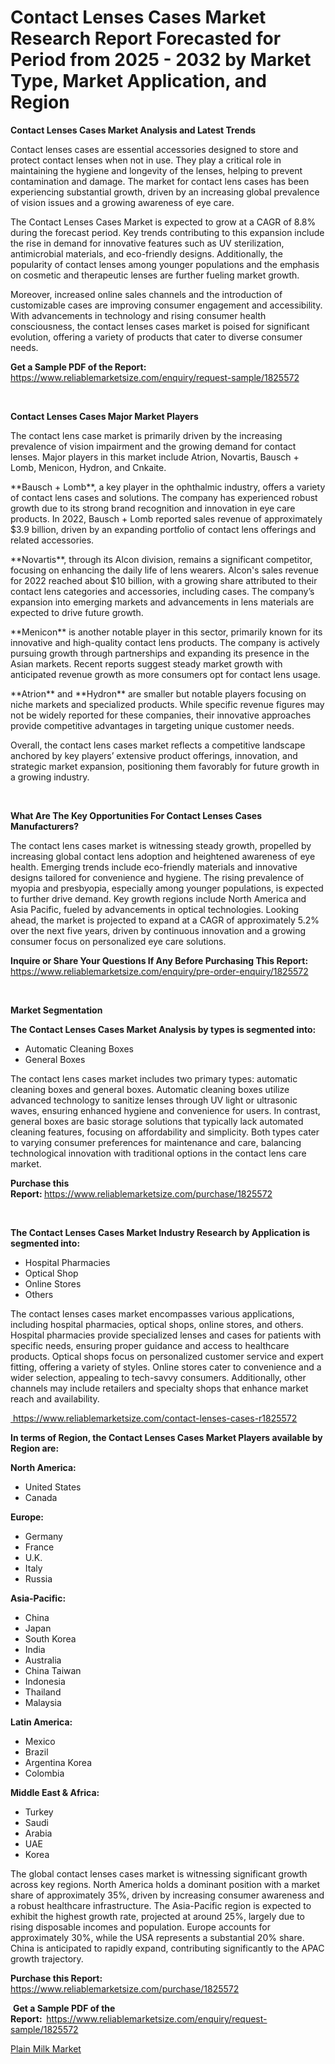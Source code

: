 <p><h1>Contact Lenses Cases Market Research Report Forecasted for Period from 2025 -  2032 by Market Type, Market Application, and Region</h1></p><p><strong>Contact Lenses Cases Market Analysis and Latest Trends</strong></p>
<p><p>Contact lenses cases are essential accessories designed to store and protect contact lenses when not in use. They play a critical role in maintaining the hygiene and longevity of the lenses, helping to prevent contamination and damage. The market for contact lens cases has been experiencing substantial growth, driven by an increasing global prevalence of vision issues and a growing awareness of eye care. </p><p>The Contact Lenses Cases Market is expected to grow at a CAGR of 8.8% during the forecast period. Key trends contributing to this expansion include the rise in demand for innovative features such as UV sterilization, antimicrobial materials, and eco-friendly designs. Additionally, the popularity of contact lenses among younger populations and the emphasis on cosmetic and therapeutic lenses are further fueling market growth. </p><p>Moreover, increased online sales channels and the introduction of customizable cases are improving consumer engagement and accessibility. With advancements in technology and rising consumer health consciousness, the contact lenses cases market is poised for significant evolution, offering a variety of products that cater to diverse consumer needs.</p></p>
<p><strong>Get a Sample PDF of the Report:&nbsp;</strong> <a href="https://www.reliablemarketsize.com/enquiry/request-sample/1825572?utm_campaign=3122&utm_medium=2&utm_source=Github&utm_content=ia&utm_term=04042025&utm_id=contact-lenses-cases">https://www.reliablemarketsize.com/enquiry/request-sample/1825572</a></p>
<p>&nbsp;</p>
<p><strong>Contact Lenses Cases Major Market Players</strong></p>
<p><p>The contact lens case market is primarily driven by the increasing prevalence of vision impairment and the growing demand for contact lenses. Major players in this market include Atrion, Novartis, Bausch + Lomb, Menicon, Hydron, and Cnkaite.</p><p>**Bausch + Lomb**, a key player in the ophthalmic industry, offers a variety of contact lens cases and solutions. The company has experienced robust growth due to its strong brand recognition and innovation in eye care products. In 2022, Bausch + Lomb reported sales revenue of approximately $3.9 billion, driven by an expanding portfolio of contact lens offerings and related accessories.</p><p>**Novartis**, through its Alcon division, remains a significant competitor, focusing on enhancing the daily life of lens wearers. Alcon's sales revenue for 2022 reached about $10 billion, with a growing share attributed to their contact lens categories and accessories, including cases. The company’s expansion into emerging markets and advancements in lens materials are expected to drive future growth.</p><p>**Menicon** is another notable player in this sector, primarily known for its innovative and high-quality contact lens products. The company is actively pursuing growth through partnerships and expanding its presence in the Asian markets. Recent reports suggest steady market growth with anticipated revenue growth as more consumers opt for contact lens usage.</p><p>**Atrion** and **Hydron** are smaller but notable players focusing on niche markets and specialized products. While specific revenue figures may not be widely reported for these companies, their innovative approaches provide competitive advantages in targeting unique customer needs.</p><p>Overall, the contact lens cases market reflects a competitive landscape anchored by key players’ extensive product offerings, innovation, and strategic market expansion, positioning them favorably for future growth in a growing industry.</p></p>
<p>&nbsp;</p>
<p><strong>What Are The Key Opportunities For Contact Lenses Cases Manufacturers?</strong></p>
<p><p>The contact lens cases market is witnessing steady growth, propelled by increasing global contact lens adoption and heightened awareness of eye health. Emerging trends include eco-friendly materials and innovative designs tailored for convenience and hygiene. The rising prevalence of myopia and presbyopia, especially among younger populations, is expected to further drive demand. Key growth regions include North America and Asia Pacific, fueled by advancements in optical technologies. Looking ahead, the market is projected to expand at a CAGR of approximately 5.2% over the next five years, driven by continuous innovation and a growing consumer focus on personalized eye care solutions.</p></p>
<p><strong>Inquire or Share Your Questions If Any Before Purchasing This Report:</strong> <a href="https://www.reliablemarketsize.com/enquiry/pre-order-enquiry/1825572?utm_campaign=3122&utm_medium=2&utm_source=Github&utm_content=ia&utm_term=04042025&utm_id=contact-lenses-cases">https://www.reliablemarketsize.com/enquiry/pre-order-enquiry/1825572</a></p>
<p>&nbsp;</p>
<p><strong>Market Segmentation</strong></p>
<p><strong>The Contact Lenses Cases Market Analysis by types is segmented into:</strong></p>
<p><ul><li>Automatic Cleaning Boxes</li><li>General Boxes</li></ul></p>
<p><p>The contact lens cases market includes two primary types: automatic cleaning boxes and general boxes. Automatic cleaning boxes utilize advanced technology to sanitize lenses through UV light or ultrasonic waves, ensuring enhanced hygiene and convenience for users. In contrast, general boxes are basic storage solutions that typically lack automated cleaning features, focusing on affordability and simplicity. Both types cater to varying consumer preferences for maintenance and care, balancing technological innovation with traditional options in the contact lens care market.</p></p>
<p><strong>Purchase this Report:&nbsp;</strong><a href="https://www.reliablemarketsize.com/purchase/1825572?utm_campaign=3122&utm_medium=2&utm_source=Github&utm_content=ia&utm_term=04042025&utm_id=contact-lenses-cases">https://www.reliablemarketsize.com/purchase/1825572</a></p>
<p>&nbsp;</p>
<p><strong>The Contact Lenses Cases Market Industry Research by Application is segmented into:</strong></p>
<p><ul><li>Hospital Pharmacies</li><li>Optical Shop</li><li>Online Stores</li><li>Others</li></ul></p>
<p><p>The contact lenses cases market encompasses various applications, including hospital pharmacies, optical shops, online stores, and others. Hospital pharmacies provide specialized lenses and cases for patients with specific needs, ensuring proper guidance and access to healthcare products. Optical shops focus on personalized customer service and expert fitting, offering a variety of styles. Online stores cater to convenience and a wider selection, appealing to tech-savvy consumers. Additionally, other channels may include retailers and specialty shops that enhance market reach and availability.</p></p>
<p><a href="https://www.reliablemarketsize.com/contact-lenses-cases-r1825572?utm_campaign=3122&utm_medium=2&utm_source=Github&utm_content=ia&utm_term=04042025&utm_id=contact-lenses-cases">&nbsp;https://www.reliablemarketsize.com/contact-lenses-cases-r1825572</a></p>
<p><strong>In terms of Region, the Contact Lenses Cases Market Players available by Region are:</strong></p>
<p>
    <p> <strong> North America: </strong>
        <ul>
            <li>United States</li>
            <li>Canada</li>
        </ul>
        </p> 
    <p> <strong> Europe: </strong>
        <ul>
            <li>Germany</li>
            <li>France</li>
            <li>U.K.</li>
            <li>Italy</li>
            <li>Russia</li>
        </ul>
        </p> 
    <p> <strong> Asia-Pacific: </strong>
        <ul>
            <li>China</li>
            <li>Japan</li>
            <li>South Korea</li>
            <li>India</li>
            <li>Australia</li>
            <li>China Taiwan</li>
            <li>Indonesia</li>
            <li>Thailand</li>
            <li>Malaysia</li>
        </ul>
        </p> 
    <p> <strong> Latin America: </strong>
        <ul>
            <li>Mexico</li>
            <li>Brazil</li>
            <li>Argentina Korea</li>
            <li>Colombia</li>
        </ul>
        </p> 
    <p> <strong> Middle East & Africa: </strong>
        <ul>
            <li>Turkey</li>
            <li>Saudi</li>
            <li>Arabia</li>
            <li>UAE</li>
            <li>Korea</li>
        </ul>
    </p>
    </p>
<p><p>The global contact lenses cases market is witnessing significant growth across key regions. North America holds a dominant position with a market share of approximately 35%, driven by increasing consumer awareness and a robust healthcare infrastructure. The Asia-Pacific region is expected to exhibit the highest growth rate, projected at around 25%, largely due to rising disposable incomes and population. Europe accounts for approximately 30%, while the USA represents a substantial 20% share. China is anticipated to rapidly expand, contributing significantly to the APAC growth trajectory.</p></p>
<p><strong>Purchase this Report: </strong><a href="https://www.reliablemarketsize.com/purchase/1825572?utm_campaign=3122&utm_medium=2&utm_source=Github&utm_content=ia&utm_term=04042025&utm_id=contact-lenses-cases">https://www.reliablemarketsize.com/purchase/1825572</a></p>
<p>&nbsp;<strong>Get a Sample PDF of the Report:&nbsp;&nbsp;</strong><a href="https://www.reliablemarketsize.com/enquiry/request-sample/1825572?utm_campaign=3122&utm_medium=2&utm_source=Github&utm_content=ia&utm_term=04042025&utm_id=contact-lenses-cases">https://www.reliablemarketsize.com/enquiry/request-sample/1825572</a></p>
<p><strong></strong></p>
<p><p><a href="https://github.com/supicweg/Market-Research-Report-List-1/blob/main/plain-milk-market.md?utm_campaign=3122&utm_medium=2&utm_source=Github&utm_content=ia&utm_term=04042025&utm_id=contact-lenses-cases">Plain Milk Market</a></p></p>